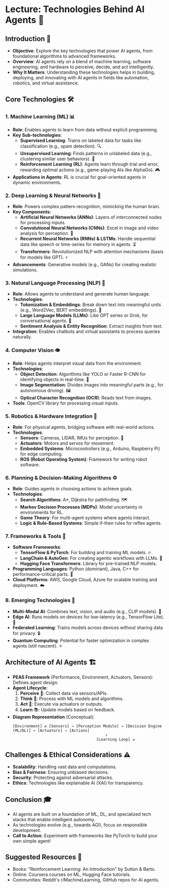 # Lecture: Technologies Behind AI Agents 🚀

## Introduction 🌟
- **Objective**: Explore the key technologies that power AI agents, from foundational algorithms to advanced frameworks.
- **Overview**: AI agents rely on a blend of machine learning, software engineering, and hardware to perceive, decide, and act intelligently.
- **Why It Matters**: Understanding these technologies helps in building, deploying, and innovating with AI agents in fields like automation, robotics, and virtual assistance.

## Core Technologies 🛠️

### 1. Machine Learning (ML) 📊
   - **Role**: Enables agents to learn from data without explicit programming.
   - **Key Sub-technologies**:
     - **Supervised Learning**: Trains on labeled data for tasks like classification (e.g., spam detection). 🔍
     - **Unsupervised Learning**: Finds patterns in unlabeled data (e.g., clustering similar user behaviors). 🔄
     - **Reinforcement Learning (RL)**: Agents learn through trial and error, rewarding optimal actions (e.g., game-playing AIs like AlphaGo). 🎮
   - **Applications in Agents**: RL is crucial for goal-oriented agents in dynamic environments.

### 2. Deep Learning & Neural Networks 🧠
   - **Role**: Powers complex pattern recognition, mimicking the human brain.
   - **Key Components**:
     - **Artificial Neural Networks (ANNs)**: Layers of interconnected nodes for processing inputs.
     - **Convolutional Neural Networks (CNNs)**: Excel in image and video analysis for perception. 📸
     - **Recurrent Neural Networks (RNNs) & LSTMs**: Handle sequential data like speech or time-series for memory in agents. ⏳
     - **Transformers**: Revolutionized NLP with attention mechanisms (basis for models like GPT). ⚡
   - **Advancements**: Generative models (e.g., GANs) for creating realistic simulations.

### 3. Natural Language Processing (NLP) 💬
   - **Role**: Allows agents to understand and generate human language.
   - **Technologies**:
     - **Tokenization & Embeddings**: Break down text into meaningful units (e.g., Word2Vec, BERT embeddings). 📝
     - **Large Language Models (LLMs)**: Like GPT series or Grok, for conversational agents. 🤖
     - **Sentiment Analysis & Entity Recognition**: Extract insights from text.
   - **Integration**: Enables chatbots and virtual assistants to process queries naturally.

### 4. Computer Vision 👁️
   - **Role**: Helps agents interpret visual data from the environment.
   - **Technologies**:
     - **Object Detection**: Algorithms like YOLO or Faster R-CNN for identifying objects in real-time. 🎯
     - **Image Segmentation**: Divides images into meaningful parts (e.g., for autonomous driving). 🖼️
     - **Optical Character Recognition (OCR)**: Reads text from images.
   - **Tools**: OpenCV library for processing visual inputs.

### 5. Robotics & Hardware Integration 🤖
   - **Role**: For physical agents, bridging software with real-world actions.
   - **Technologies**:
     - **Sensors**: Cameras, LIDAR, IMUs for perception. 📡
     - **Actuators**: Motors and servos for movement.
     - **Embedded Systems**: Microcontrollers (e.g., Arduino, Raspberry Pi) for edge computing.
     - **ROS (Robot Operating System)**: Framework for writing robot software.

### 6. Planning & Decision-Making Algorithms ⚙️
   - **Role**: Guides agents in choosing actions to achieve goals.
   - **Technologies**:
     - **Search Algorithms**: A*, Dijkstra for pathfinding. 🗺️
     - **Markov Decision Processes (MDPs)**: Model uncertainty in environments for RL.
     - **Game Theory**: For multi-agent systems where agents interact.
     - **Logic & Rule-Based Systems**: Simple if-then rules for reflex agents.

### 7. Frameworks & Tools 🧰
   - **Software Frameworks**:
     - **TensorFlow & PyTorch**: For building and training ML models. 🔥
     - **LangChain & AutoGen**: For creating agentic workflows with LLMs. 🔗
     - **Hugging Face Transformers**: Library for pre-trained NLP models.
   - **Programming Languages**: Python (dominant), Java, C++ for performance-critical parts. 🐍
   - **Cloud Platforms**: AWS, Google Cloud, Azure for scalable training and deployment. ☁️

### 8. Emerging Technologies 🌱
   - **Multi-Modal AI**: Combines text, vision, and audio (e.g., CLIP models). 🔄
   - **Edge AI**: Runs models on devices for low-latency (e.g., TensorFlow Lite). 📱
   - **Federated Learning**: Trains models across devices without sharing data for privacy. 🔒
   - **Quantum Computing**: Potential for faster optimization in complex agents (still nascent). ⚛️

## Architecture of AI Agents 🏗️
- **PEAS Framework** (Performance, Environment, Actuators, Sensors): Defines agent design.
- **Agent Lifecycle**:
  1. **Perceive** 👀: Collect data via sensors/APIs.
  2. **Think** 💭: Process with ML models and algorithms.
  3. **Act** 🏃: Execute via actuators or outputs.
  4. **Learn** 📚: Update models based on feedback.
- **Diagram Representation** (Conceptual):
  ```
  [Environment] ⇄ [Sensors] → [Perception Module] → [Decision Engine (ML/DL)] → [Actuators] → [Actions]
                                           ↑
                                       [Learning Loop] ↺
  ```

## Challenges & Ethical Considerations ⚠️
- **Scalability**: Handling vast data and computations.
- **Bias & Fairness**: Ensuring unbiased decisions.
- **Security**: Protecting against adversarial attacks.
- **Ethics**: Technologies like explainable AI (XAI) for transparency.

## Conclusion 🎓
- AI agents are built on a foundation of ML, DL, and specialized tech stacks that enable intelligent autonomy.
- As technologies evolve (e.g., towards AGI), focus on responsible development.
- **Call to Action**: Experiment with frameworks like PyTorch to build your own simple agent!

## Suggested Resources 📖
- Books: "Reinforcement Learning: An Introduction" by Sutton & Barto.
- Online: Coursera courses on ML, Hugging Face tutorials.
- Communities: Reddit's r/MachineLearning, GitHub repos for AI agents.
